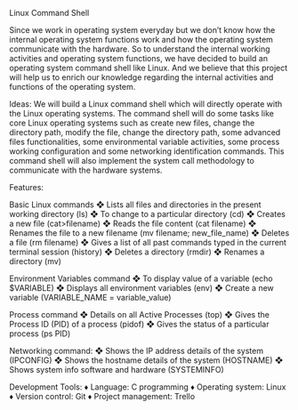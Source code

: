 Linux Command Shell

Since we work in operating system everyday but we don’t know how the internal operating system
functions work and how the operating system communicate with the hardware. So to understand the
internal working activities and operating system functions, we have decided to build an operating
system command shell like Linux. And we believe that this project will help us to enrich our knowledge
regarding the internal activities and functions of the operating system.

Ideas: We will build a Linux command shell which will directly operate with the Linux operating systems. 
The command shell will do some tasks like core Linux operating systems such as create new files, change
the directory path, modify the file, change the directory path, some advanced files functionalities, some
environmental variable activities, some process working configuration and some networking identification 
commands. This command shell will also implement the system call methodology to communicate with the hardware systems.

Features: 

Basic Linux commands
 ❖ Lists all files and directories in the present working directory (ls)
❖ To change to a particular directory (cd)
❖ Creates a new file (cat>filename)
❖ Reads the file content (cat filename)
❖ Renames the file to a new filename (mv filename; new_file_name)
❖ Deletes a file (rm filename)
❖ Gives a list of all past commands typed in the current terminal session           (history)
❖ Deletes a directory (rmdir)
❖ Renames a directory (mv)

Environment Variables command
❖ To display value of a variable (echo $VARIABLE)
❖ Displays all environment variables (env)
❖ Create a new variable (VARIABLE_NAME = variable_value)

Process command
❖ Details on all Active Processes (top)
❖ Gives the Process ID (PID) of a process (pidof)
❖ Gives the status of a particular process (ps PID)

Networking command:
❖ Shows the IP address details of the system (IPCONFIG)
❖ Shows the hostname details of the system (HOSTNAME)
❖ Shows system info software and hardware (SYSTEMINFO)

Development Tools: 
♦ Language: C programming 
♦ Operating system: Linux
♦ Version control: Git
♦ Project management: Trello





